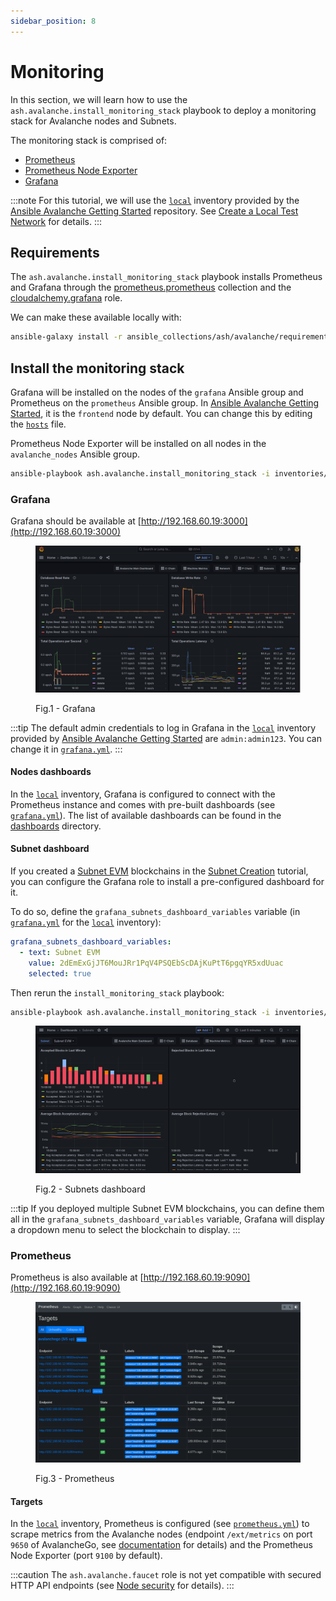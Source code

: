 ```yaml
---
sidebar_position: 8
---
```


# Monitoring

In this section, we will learn how to use the `ash.avalanche.install_monitoring_stack` playbook to deploy a monitoring stack for Avalanche nodes and Subnets.

The monitoring stack is comprised of:

- [Prometheus](https://prometheus.io)
- [Prometheus Node Exporter](https://prometheus.io/docs/guides/node-exporter/)
- [Grafana](https://grafana.com)

:::note
For this tutorial, we will use the [`local`](https://github.com/AshAvalanche/ansible-avalanche-getting-started/tree/main/inventories/local) inventory provided by the [Ansible Avalanche Getting Started](https://github.com/AshAvalanche/ansible-avalanche-getting-started) repository. See [Create a Local Test Network](./local-test-network) for details.
:::

## Requirements

The `ash.avalanche.install_monitoring_stack` playbook installs Prometheus and Grafana through the [prometheus.prometheus](https://galaxy.ansible.com/prometheus/prometheus) collection and the [cloudalchemy.grafana](https://galaxy.ansible.com/cloudalchemy/grafana) role.

We can make these available locally with:

```bash
ansible-galaxy install -r ansible_collections/ash/avalanche/requirements.yml
```

## Install the monitoring stack

Grafana will be installed on the nodes of the `grafana` Ansible group and Prometheus on the `prometheus` Ansible group. In [Ansible Avalanche Getting Started](https://github.com/AshAvalanche/ansible-avalanche-getting-started), it is the `frontend` node by default. You can change this by editing the [`hosts`](https://github.com/AshAvalanche/ansible-avalanche-getting-started/blob/main/inventories/local/hosts) file.

Prometheus Node Exporter will be installed on all nodes in the `avalanche_nodes` Ansible group.

```bash
ansible-playbook ash.avalanche.install_monitoring_stack -i inventories/local
```

### Grafana

Grafana should be available at [http://192.168.60.19:3000](http://192.168.60.19:3000)

<figure>

![Ash Grafana](/img/ash-grafana.png)

<figcaption style={{textAlign: 'center'}}>Fig.1 - Grafana</figcaption>
</figure>

:::tip
The default admin credentials to log in Grafana in the [`local`](https://github.com/AshAvalanche/ansible-avalanche-getting-started/tree/main/inventories/local) inventory provided by [Ansible Avalanche Getting Started](https://github.com/AshAvalanche/ansible-avalanche-getting-started) are `admin:admin123`. You can change it in [`grafana.yml`](https://github.com/AshAvalanche/ansible-avalanche-getting-started/blob/main/inventories/local/group_vars/grafana.yml).
:::

#### Nodes dashboards

In the [`local`](https://github.com/AshAvalanche/ansible-avalanche-getting-started/tree/main/inventories/local) inventory, Grafana is configured to connect with the Prometheus instance and comes with pre-built dashboards (see [`grafana.yml`](https://github.com/AshAvalanche/ansible-avalanche-getting-started/blob/main/inventories/local/group_vars/grafana.yml)). The list of available dashboards can be found in the [dashboards](https://github.com/AshAvalanche/ansible-avalanche-collection/tree/main/files/dashboard) directory.

#### Subnet dashboard

If you created a [Subnet EVM](https://github.com/ava-labs/subnet-evm) blockchains in the [Subnet Creation](/docs/toolkit/ansible-avalanche-collection/tutorials/subnet-creation) tutorial, you can configure the Grafana role to install a pre-configured dashboard for it.

To do so, define the `grafana_subnets_dashboard_variables` variable (in [`grafana.yml`](https://github.com/AshAvalanche/ansible-avalanche-getting-started/blob/main/inventories/local/group_vars/grafana.yml) for the [`local`](https://github.com/AshAvalanche/ansible-avalanche-getting-started/tree/main/inventories/local) inventory):

```yaml
grafana_subnets_dashboard_variables:
  - text: Subnet EVM
    value: 2dEmExGjJT6MouJRr1PqV4PSQEbScDAjKuPtT6pgqYR5xdUuac
    selected: true
```

Then rerun the `install_monitoring_stack` playbook:

```bash
ansible-playbook ash.avalanche.install_monitoring_stack -i inventories/local
```

<figure>

![Ash Grafana](/img/ash-subnets-dashboard.png)

<figcaption style={{textAlign: 'center'}}>Fig.2 - Subnets dashboard</figcaption>
</figure>

:::tip
If you deployed multiple Subnet EVM blockchains, you can define them all in the `grafana_subnets_dashboard_variables` variable, Grafana will display a dropdown menu to select the blockchain to display.
:::

### Prometheus

Prometheus is also available at [http://192.168.60.19:9090](http://192.168.60.19:9090)

<figure>

![Ash prometheus](/img/ash-prometheus.png)

<figcaption style={{textAlign: 'center'}}>Fig.3 - Prometheus</figcaption>
</figure>

#### Targets

In the [`local`](https://github.com/AshAvalanche/ansible-avalanche-getting-started/tree/main/inventories/local) inventory, Prometheus is configured (see [`prometheus.yml`](https://github.com/AshAvalanche/ansible-avalanche-getting-started/blob/main/inventories/local/group_vars/prometheus.yml)) to scrape metrics from the Avalanche nodes (endpoint `/ext/metrics` on port `9650` of AvalancheGo, see [documentation](https://docs.avax.network/apis/avalanchego/apis/metrics) for details) and the Prometheus Node Exporter (port `9100` by default).

:::caution
The `ash.avalanche.faucet` role is not yet compatible with secured HTTP API endpoints (see [Node security](./node-security) for details).
:::
